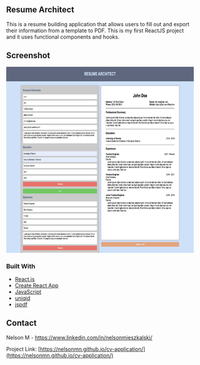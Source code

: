 ## Resume Architect

This is a resume building application that allows users to fill out and export their information from a template to PDF. This is my first ReactJS project and it uses functional components and hooks.

## Screenshot

<img src="src/styles/ScreenShot1.png"
     alt="Filled Out Resume"
     style="height: 500px; width: 768.69565; margin: 0 auto;" />

### Built With

* [React.js](https://reactjs.org/)
* [Create React App](https://create-react-app.dev/)
* [JavaScript](https://www.javascript.com/)
* [uniqid](https://www.npmjs.com/package/uniqid)
* [jspdf](https://parall.ax/products/jspdf)


## Contact

Nelson M - https://www.linkedin.com/in/nelsonmieszkalski/

Project Link: [https://nelsonmn.github.io/cv-application/](https://nelsonmn.github.io/cv-application/)
